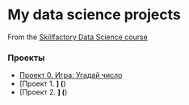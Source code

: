 # My data science projects  
From the [Skillfactory Data Science course](https://skillfactory.ru/data-scientist)  

### Проекты  

* [Проект 0. Игра: Угадай число](https://github.com/IProsana/sf_data_science/tree/main/project_0)  
* [Проект 1. ______] (______)  
* [Проект 2. ______] (______)  